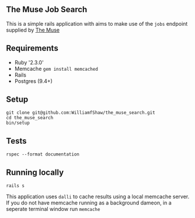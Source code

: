 ## The Muse Job Search

This is a simple rails application with aims to make use of the `jobs` endpoint supplied by [The Muse](https://www.themuse.com/)

## Requirements

- Ruby '2.3.0'
- Memcache `gem install memcached`
- Rails
- Postgres (9.4+)


## Setup

```
git clone git@github.com:WilliamfShaw/the_muse_search.git
cd the_muse_search
bin/setup

```

## Tests

```
rspec --format documentation

```
## Running locally

```
rails s

```

This application uses `dalli` to cache results using a local memcache server. If you do not have memcache running as a background dameon, in a seperate terminal window run `memcache`
